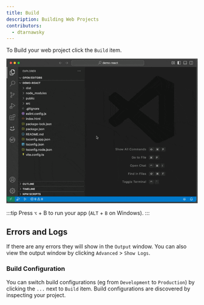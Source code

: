 ```yaml
---
title: Build
description: Building Web Projects
contributors:
  - dtarnawsky
---
```


To Build your web project click the `Build` item. 

![Building](./building.gif)

:::tip
Press `⌥` + B to run your app (`ALT` + `B` on Windows).
:::

## Errors and Logs
If there are any errors they will show in the `Output` window. You can also view the output window by clicking `Advanced` > `Show Logs`.

### Build Configuration
You can switch build configurations (eg from `Development` to `Production`) by clicking the `...` next to `Build` item. Build configurations are discovered by inspecting your project.

